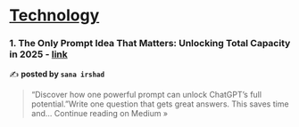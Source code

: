 
<h1><a href=https://medium.com/tag/technology/recommended target="_blank" rel="noopener noreferrer">Technology</a></h1>
<h3>1. The Only Prompt Idea That Matters: Unlocking Total Capacity in 2025 - <a href="https://medium.com/@gknowledge794/the-only-prompt-idea-that-matters-unlocking-total-capacity-in-2025-b1e325bdb9ae?source=rss------technology-5" target="_blank" rel="noopener noreferrer">link</a></h3>

✍️ **posted by `sana irshad`**

<blockquote>“Discover how one powerful prompt can unlock ChatGPT’s full potential.”Write one question that gets great answers. This saves time and…
Continue reading on Medium »</blockquote>


